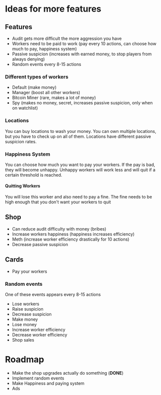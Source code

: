 # Ideas for more features

## Features
- Audit gets more difficult the more aggression you have
- Workers need to be paid to work (pay every 10 actions, can choose how much to pay, happiness system)
- Passive suspicion (increases with earned money, to stop players from always denying)
- Random events every 8-15 actions

### Different types of workers
- Default (make money)
- Manager (boost all other workers)
- Bitcoin Miner (rare, makes a lot of money)
- Spy (makes no money, secret, increases passive suspicion, only when on watchlist)

### Locations
You can buy locations to wash your money. 
You can own multiple locations, but you have to check up on all of them.
Locations have different passive suspicion rates.

### Happiness System
You can choose how much you want to pay your workers. 
If the pay is bad, they will become unhappy.
Unhappy workers will work less and will quit if a certain threshold is reached.

#### Quitting Workers
You will lose this worker and also need to pay a fine. 
The fine needs to be high enough that you don't want your workers to quit

## Shop
- Can reduce audit difficulty with money (bribes)
- Increase workers happiness (happiness increases efficiency)
- Meth (increase worker efficiency drastically for 10 actions)
- Decrease passive suspicion
    
## Cards
- Pay your workers

### Random events
One of these events appears every 8-15 actions
- Lose workers
- Raise suspicion
- Decrease suspicion
- Make money
- Lose money
- Increase worker efficiency
- Decrease worker efficiency
- Shop sales


# Roadmap
- Make the shop upgrades actually do something (**DONE**)
- Implement random events
- Make Happiness and paying system
- Ads